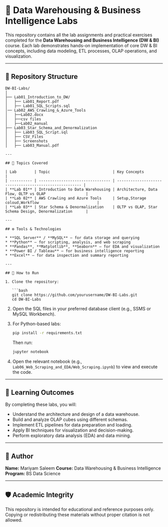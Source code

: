 

# 🧠 Data Warehousing & Business Intelligence Labs

This repository contains all the lab assignments and practical exercises completed for the **Data Warehousing and Business Intelligence (DW & BI)** course.
Each lab demonstrates hands-on implementation of core DW & BI concepts, including data modeling, ETL processes, OLAP operations, and visualization.

---

## 📂 Repository Structure

```
DW-BI-Labs/
│
├── Lab01_Introduction_to_DW/
│   ├── Lab01_Report.pdf
│   ├── Lab01_SQL_Scripts.sql
│── Lab02_AWS_Crawling_&_Azure_Tools
│   ├──Lab02.docx
│   ├──csv files
│   ├──Lab02_manual
├── Lab03_Star_Schema_and_Denormalization
│   ├── Lab03_SQL_Script.sql
│   ├── CSV_Files
│   ├── Screenshots
│   ├── Lab03_Manual.pdf

---

## 🧩 Topics Covered

| Lab        | Topic                            | Key Concepts                                           |
| ---------- | -------------------------------- | ------------------------------------------------------ |
| **Lab 01** | Introduction to Data Warehousing | Architecture, Data Flow, OLTP vs OLAP                  |
| **Lab 02** | AWS Crawling and Azure Tools     | Setup,Storage coloud,Workflow                          |
| **Lab 03** | Star Schema & Denormalization    | OLTP vs OLAP, Star Schema Design, Denormalization      |

---

## ⚙️ Tools & Technologies

* **SQL Server** / **MySQL** – for data storage and querying
* **Python** – for scripting, analysis, and web scraping
* **Pandas**, **Matplotlib**, **Seaborn** – for EDA and visualization
* **Power BI / Tableau** – for business intelligence reporting
* **Excel** – for data inspection and summary reporting

---

## 🚀 How to Run

1. Clone the repository:

   ```bash
   git clone https://github.com/yourusername/DW-BI-Labs.git
   cd DW-BI-Labs
   ```

2. Open the SQL files in your preferred database client (e.g., SSMS or MySQL Workbench).

3. For Python-based labs:

   ```bash
   pip install -r requirements.txt
   ```

   Then run:

   ```bash
   jupyter notebook
   ```

4. Open the relevant notebook (e.g., `Lab06_Web_Scraping_and_EDA/Web_Scraping.ipynb`) to view and execute the code.

---

## 🧠 Learning Outcomes

By completing these labs, you will:

* Understand the architecture and design of a data warehouse.
* Build and analyze OLAP cubes using different schemas.
* Implement ETL pipelines for data preparation and loading.
* Apply BI techniques for visualization and decision-making.
* Perform exploratory data analysis (EDA) and data mining.

---

## 📜 Author

**Name:** Mariyam Saleem
**Course:** Data Warehousing & Business Intelligence
**Program:** BS Data Science

---

## 🛡️ Academic Integrity

This repository is intended for educational and reference purposes only.
Copying or redistributing these materials without proper citation is not allowed.

